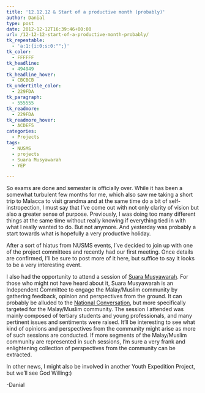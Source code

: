 ```yaml
---
title: '12.12.12 & Start of a productive month (probably)'
author: Danial
type: post
date: 2012-12-12T16:39:46+00:00
url: /12-12-12-start-of-a-productive-month-probably/
tk_repeatable:
  - 'a:1:{i:0;s:0:"";}'
tk_color:
  - FFFFFF
tk_headline:
  - 494949
tk_headline_hover:
  - CBCBCB
tk_undertitle_color:
  - 229FDA
tk_paragraph:
  - 555555
tk_readmore:
  - 229FDA
tk_readmore_hover:
  - ACDEF5
categories:
  - Projects
tags:
  - NUSMS
  - projects
  - Suara Musyawarah
  - YEP

---
```

So exams are done and semester is officially over. While it has been a somewhat turbulent few months for me, which also saw me taking a short trip to Malacca to visit grandma and at the same time do a bit of self-instropection, I must say that I&#8217;ve come out with not only clarity of vision but also a greater sense of purpose. Previously, I was doing too many different things at the same time without really knowing if everything tied in with what I really wanted to do. But not anymore. And yesterday was probably a start towards what is hopefully a very productive holiday.

After a sort of hiatus from NUSMS events, I&#8217;ve decided to join up with one of the project committees and recently had our first meeting. Once details are confirmed, I&#8217;ll be sure to post more of it here, but suffice to say it looks to be a very interesting event.

I also had the opportunity to attend a session of [Suara Musyawarah][1]. For those who might not have heard about it, Suara Musyawarah is an Independent Committee to engage the Malay/Muslim community by gathering feedback, opinion and perspectives from the ground. It can probably be alluded to the [National Conversation][2], but more specifically targeted for the Malay/Muslim community. The session I attended was mainly composed of tertiary students and young professionals, and many pertinent issues and sentiments were raised. It&#8217;ll be interesting to see what kind of opinions and perspectives from the community might arise as more of such sessions are conducted. If more segments of the Malay/Muslim community are represented in such sessions, I&#8217;m sure a very frank and enlightening collection of perspectives from the community can be extracted.

In other news, I might also be involved in another Youth Expedition Project, but we&#8217;ll see God Willing:)

-Danial

 [1]: http://suaramusyawarah.com/
 [2]: https://www.oursgconversation.sg/